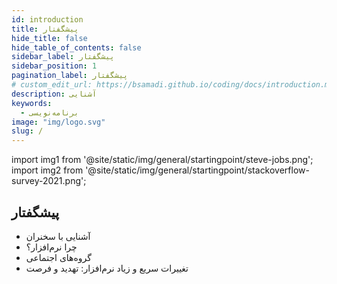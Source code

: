```yaml
---
id: introduction
title: پیشگفتار
hide_title: false
hide_table_of_contents: false
sidebar_label: پیشگفتار
sidebar_position: 1
pagination_label: پیشگفتار
# custom_edit_url: https://bsamadi.github.io/coding/docs/introduction.md
description: آشنایی
keywords:
  - برنامه‌نویسی
image: "img/logo.svg"
slug: /
---
```


import img1 from '@site/static/img/general/startingpoint/steve-jobs.png';
import img2 from '@site/static/img/general/startingpoint/stackoverflow-survey-2021.png';

## **پیشگفتار**

* آشنایی با سخنران
* چرا نرم‌افزار؟
* گروه‌های اجتماعی
* تغییرات سریع و زیاد نرم‌افزار: تهدید و فرصت
